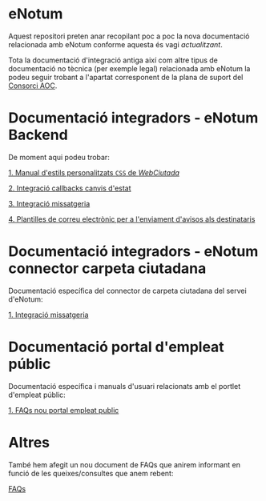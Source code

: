 # eNotum
Aquest repositori preten anar recopilant poc a poc la nova documentació relacionada amb eNotum conforme aquesta és vagi *actualitzant*.

Tota la documentació d'integració antiga així com altre tipus de documentació no tècnica (per exemple legal) relacionada amb eNotum la podeu seguir trobant a l'apartat corresponent de la plana de suport del [Consorci AOC](https://www.aoc.cat/portal-suport/e-notum/).

# Documentació integradors - eNotum Backend

De moment aqui podeu trobar:

[1. Manual d'estils personalitzats `CSS` de *WebCiutada*](/customCSSWebCiutada/README.md)

[2. Integració callbacks canvis d'estat](/integracioReportsCanvisEstat/README.md)

[3. Integració missatgeria](/missatgeria/README.md)

[4. Plantilles de correu electrònic per a l'enviament d'avisos als destinataris](/plantilles/README.md)

# Documentació integradors - eNotum connector carpeta ciutadana

Documentació específica  del connector de carpeta ciutadana del servei d'eNotum:

[1. Integració missatgeria](/connectorCarpeta/README.md)


# Documentació portal d'empleat públic

Documentació específica i manuals d'usuari relacionats amb el portlet d'empleat públic:

[1. FAQs nou portal empleat public](/empleatPublic/FAQs.md)

# Altres

També hem afegit un nou document de FAQs que anirem informant en funció de les queixes/consultes que anem rebent:

[FAQs](/guiesUsuaris/FAQs.md)

